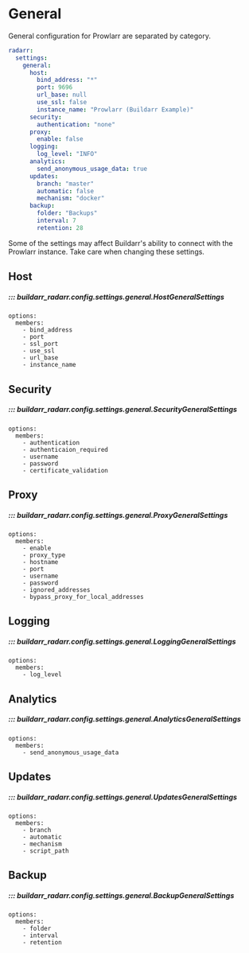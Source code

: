 # General

General configuration for Prowlarr are separated by category.

```yaml
radarr:
  settings:
    general:
      host:
        bind_address: "*"
        port: 9696
        url_base: null
        use_ssl: false
        instance_name: "Prowlarr (Buildarr Example)"
      security:
        authentication: "none"
      proxy:
        enable: false
      logging:
        log_level: "INFO"
      analytics:
        send_anonymous_usage_data: true
      updates:
        branch: "master"
        automatic: false
        mechanism: "docker"
      backup:
        folder: "Backups"
        interval: 7
        retention: 28
```

Some of the settings may affect Buildarr's ability to connect with the Prowlarr instance.
Take care when changing these settings.

## Host

##### ::: buildarr_radarr.config.settings.general.HostGeneralSettings
    options:
      members:
        - bind_address
        - port
        - ssl_port
        - use_ssl
        - url_base
        - instance_name

## Security

##### ::: buildarr_radarr.config.settings.general.SecurityGeneralSettings
    options:
      members:
        - authentication
        - authenticaion_required
        - username
        - password
        - certificate_validation

## Proxy

##### ::: buildarr_radarr.config.settings.general.ProxyGeneralSettings
    options:
      members:
        - enable
        - proxy_type
        - hostname
        - port
        - username
        - password
        - ignored_addresses
        - bypass_proxy_for_local_addresses

## Logging

##### ::: buildarr_radarr.config.settings.general.LoggingGeneralSettings
    options:
      members:
        - log_level

## Analytics

##### ::: buildarr_radarr.config.settings.general.AnalyticsGeneralSettings
    options:
      members:
        - send_anonymous_usage_data

## Updates

##### ::: buildarr_radarr.config.settings.general.UpdatesGeneralSettings
    options:
      members:
        - branch
        - automatic
        - mechanism
        - script_path

## Backup

##### ::: buildarr_radarr.config.settings.general.BackupGeneralSettings
    options:
      members:
        - folder
        - interval
        - retention
